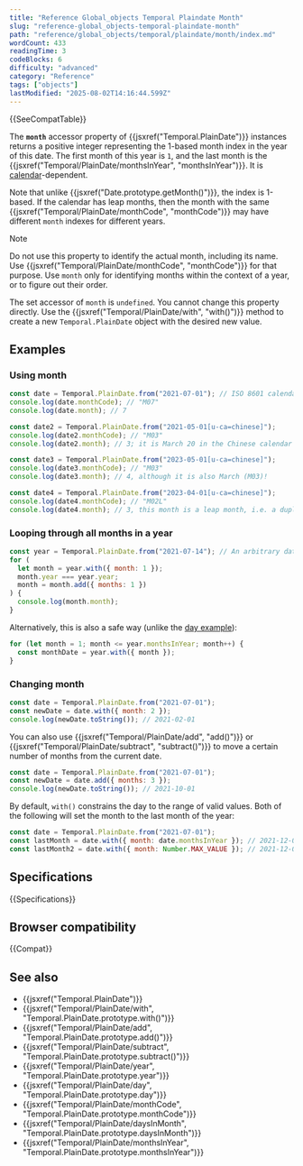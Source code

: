 ```yaml
---
title: "Reference Global_objects Temporal Plaindate Month"
slug: "reference-global_objects-temporal-plaindate-month"
path: "reference/global_objects/temporal/plaindate/month/index.md"
wordCount: 433
readingTime: 3
codeBlocks: 6
difficulty: "advanced"
category: "Reference"
tags: ["objects"]
lastModified: "2025-08-02T14:16:44.599Z"
---
```



{{SeeCompatTable}}

The **`month`** accessor property of {{jsxref("Temporal.PlainDate")}} instances returns a positive integer representing the 1-based month index in the year of this date. The first month of this year is `1`, and the last month is the {{jsxref("Temporal/PlainDate/monthsInYear", "monthsInYear")}}. It is [calendar](/en-US/docs/Web/JavaScript/Reference/Global_Objects/Temporal#calendars)-dependent.

Note that unlike {{jsxref("Date.prototype.getMonth()")}}, the index is 1-based. If the calendar has leap months, then the month with the same {{jsxref("Temporal/PlainDate/monthCode", "monthCode")}} may have different `month` indexes for different years.

> [!NOTE]
> Do not use this property to identify the actual month, including its name. Use {{jsxref("Temporal/PlainDate/monthCode", "monthCode")}} for that purpose. Use `month` only for identifying months within the context of a year, or to figure out their order.

The set accessor of `month` is `undefined`. You cannot change this property directly. Use the {{jsxref("Temporal/PlainDate/with", "with()")}} method to create a new `Temporal.PlainDate` object with the desired new value.

## Examples

### Using month

```js
const date = Temporal.PlainDate.from("2021-07-01"); // ISO 8601 calendar
console.log(date.monthCode); // "M07"
console.log(date.month); // 7

const date2 = Temporal.PlainDate.from("2021-05-01[u-ca=chinese]");
console.log(date2.monthCode); // "M03"
console.log(date2.month); // 3; it is March 20 in the Chinese calendar

const date3 = Temporal.PlainDate.from("2023-05-01[u-ca=chinese]");
console.log(date3.monthCode); // "M03"
console.log(date3.month); // 4, although it is also March (M03)!

const date4 = Temporal.PlainDate.from("2023-04-01[u-ca=chinese]");
console.log(date4.monthCode); // "M02L"
console.log(date4.month); // 3, this month is a leap month, i.e. a duplicate February
```

### Looping through all months in a year

```js
const year = Temporal.PlainDate.from("2021-07-14"); // An arbitrary date in the year
for (
  let month = year.with({ month: 1 });
  month.year === year.year;
  month = month.add({ months: 1 })
) {
  console.log(month.month);
}
```

Alternatively, this is also a safe way (unlike the [day example](/en-US/docs/Web/JavaScript/Reference/Global_Objects/Temporal/PlainDate/day#looping_through_all_days_in_a_month)):

```js
for (let month = 1; month <= year.monthsInYear; month++) {
  const monthDate = year.with({ month });
}
```

### Changing month

```js
const date = Temporal.PlainDate.from("2021-07-01");
const newDate = date.with({ month: 2 });
console.log(newDate.toString()); // 2021-02-01
```

You can also use {{jsxref("Temporal/PlainDate/add", "add()")}} or {{jsxref("Temporal/PlainDate/subtract", "subtract()")}} to move a certain number of months from the current date.

```js
const date = Temporal.PlainDate.from("2021-07-01");
const newDate = date.add({ months: 3 });
console.log(newDate.toString()); // 2021-10-01
```

By default, `with()` constrains the day to the range of valid values. Both of the following will set the month to the last month of the year:

```js
const date = Temporal.PlainDate.from("2021-07-01");
const lastMonth = date.with({ month: date.monthsInYear }); // 2021-12-01
const lastMonth2 = date.with({ month: Number.MAX_VALUE }); // 2021-12-01
```

## Specifications

{{Specifications}}

## Browser compatibility

{{Compat}}

## See also

- {{jsxref("Temporal.PlainDate")}}
- {{jsxref("Temporal/PlainDate/with", "Temporal.PlainDate.prototype.with()")}}
- {{jsxref("Temporal/PlainDate/add", "Temporal.PlainDate.prototype.add()")}}
- {{jsxref("Temporal/PlainDate/subtract", "Temporal.PlainDate.prototype.subtract()")}}
- {{jsxref("Temporal/PlainDate/year", "Temporal.PlainDate.prototype.year")}}
- {{jsxref("Temporal/PlainDate/day", "Temporal.PlainDate.prototype.day")}}
- {{jsxref("Temporal/PlainDate/monthCode", "Temporal.PlainDate.prototype.monthCode")}}
- {{jsxref("Temporal/PlainDate/daysInMonth", "Temporal.PlainDate.prototype.daysInMonth")}}
- {{jsxref("Temporal/PlainDate/monthsInYear", "Temporal.PlainDate.prototype.monthsInYear")}}
